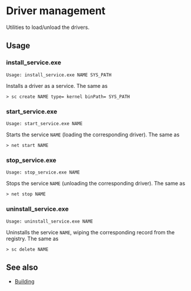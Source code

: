 Driver management
=================

Utilities to load/unload the drivers.

Usage
-----

### install_service.exe

    Usage: install_service.exe NAME SYS_PATH

Installs a driver as a service.
The same as

    > sc create NAME type= kernel binPath= SYS_PATH

### start_service.exe

    Usage: start_service.exe NAME

Starts the service `NAME` (loading the corresponding driver).
The same as

    > net start NAME

### stop_service.exe

    Usage: stop_service.exe NAME

Stops the service `NAME` (unloading the corresponding driver).
The same as

    > net stop NAME

### uninstall_service.exe

    Usage: uninstall_service.exe NAME

Uninstalls the service `NAME`, wiping the corresponding record from the
registry.
The same as

    > sc delete NAME

See also
--------

* [Building](../README.md#building)
